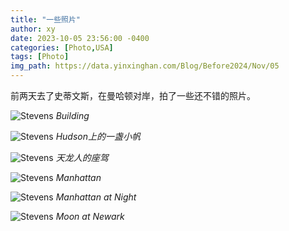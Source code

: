 ```yaml
---
title: "一些照片"
author: xy
date: 2023-10-05 23:56:00 -0400
categories: [Photo,USA]
tags: [Photo]
img_path: https://data.yinxinghan.com/Blog/Before2024/Nov/05
---
```


前两天去了史蒂文斯，在曼哈顿对岸，拍了一些还不错的照片。

![Stevens](1.JPG)
_Building_

![Stevens](2.jpeg)
_Hudson上的一盏小帆_

![Stevens](4.jpeg)
_天龙人的座驾_

![Stevens](3.jpg)
_Manhattan_

![Stevens](5.JPG)
_Manhattan at Night_

![Stevens](6.JPG)
_Moon at Newark_